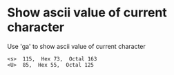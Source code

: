 # Show ascii value of current character

Use 'ga' to show ascii value of current character

```
<s>  115,  Hex 73,  Octal 163
<U>  85,  Hex 55,  Octal 125
```
